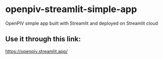 # openpiv-streamlit-simple-app
 OpenPIV simple app built with Streamlit and deployed on Streamlit cloud

## Use it through this link:
https://openpiv.streamlit.app/
